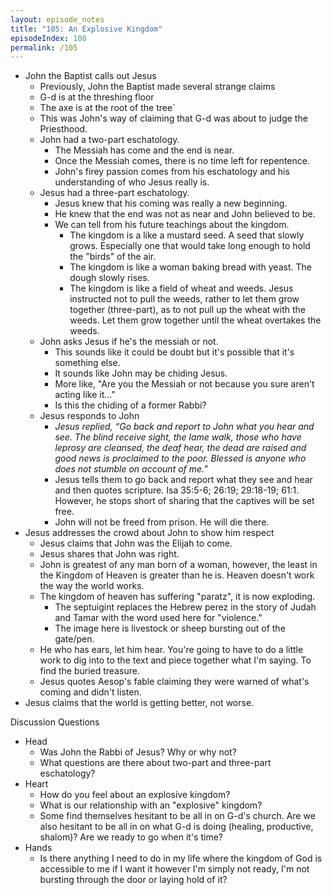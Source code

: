 ```yaml
---
layout: episode_notes
title: "105: An Explosive Kingdom"
episodeIndex: 108
permalink: /105
---
```


- John the Baptist calls out Jesus
  -  Previously, John the Baptist made several strange claims
    - G-d is at the threshing floor
    - The axe is at the root of the tree`
  - This was John's way of claiming that G-d was about to judge the Priesthood.
  - John had a two-part eschatology.
    - The Messiah has come and the end is near. 
    - Once the Messiah comes, there is no time left for repentence. 
    - John's firey passion comes from his eschatology and his understanding of who Jesus really is.
  - Jesus had a three-part eschatology.
    - Jesus knew that his coming was really a new beginning.
    - He knew that the end was not as near and John believed to be.
    - We can tell from his future teachings about the kingdom.
      - The kingdom is a like a mustard seed. A seed that slowly grows. Especially one that would take long enough to hold the "birds" of the air.
      - The kingdom is like a woman baking bread with yeast. The dough slowly rises.
      - The kingdom is like a field of wheat and weeds. Jesus instructed not to pull the weeds, rather to let them grow together (three-part), as to not pull up the wheat with the weeds. Let them grow together until the wheat overtakes the weeds.
  - John asks Jesus if he's the messiah or not.
    - This sounds like it could be doubt but it's possible that it's something else.
    - It sounds like John may be chiding Jesus.
    - More like, "Are you the Messiah or not because you sure aren't acting like it..."
    - Is this the chiding of a former Rabbi?
  - Jesus responds to John
    - *Jesus replied, “Go back and report to John what you hear and see. The blind receive sight, the lame walk, those who have leprosy are cleansed, the deaf hear, the dead are raised and good news is proclaimed to the poor. Blessed is anyone who does not stumble on account of me.”*
    - Jesus tells them to go back and report what they see and hear and then quotes scripture. Isa 35:5-6; 26:19; 29:18-19; 61:1. However, he stops short of sharing that the captives will be set free.
    - John will not be freed from prison. He will die there.
- Jesus addresses the crowd about John to show him respect
  - Jesus claims that John was the Elijah to come.
  - Jesus shares that John was right.
  - John is greatest of any man born of a woman, however, the least in the Kingdom of Heaven is greater than he is. Heaven doesn't work the way the world works.
  - The kingdom of heaven has suffering "paratz", it is now exploding.
    - The septuigint replaces the Hebrew perez in the story of Judah and Tamar with the word used here for "violence."
    - The image here is livestock or sheep bursting out of the gate/pen.
  - He who has ears, let him hear. You're going to have to do a little work to dig into to the text and piece together what I'm saying. To find the buried treasure.
  - Jesus quotes Aesop's fable claiming they were warned of what's coming and didn't listen.
- Jesus claims that the world is getting better, not worse. 

Discussion Questions

- Head
  - Was John the Rabbi of Jesus? Why or why not?
  - What questions are there about two-part and three-part eschatology?
- Heart
  - How do you feel about an explosive kingdom? 
  - What is our relationship with an "explosive" kingdom?
  - Some find themselves hesitant to be all in on G-d's church. Are we also hesitant to be all in on what G-d is doing (healing, productive, shalom)? Are we ready to go when it's time?
- Hands
  - Is there anything I need to do in my life where the kingdom of God is accessible to me if I want it however I'm simply not ready, I'm not bursting through the door or laying hold of it?
